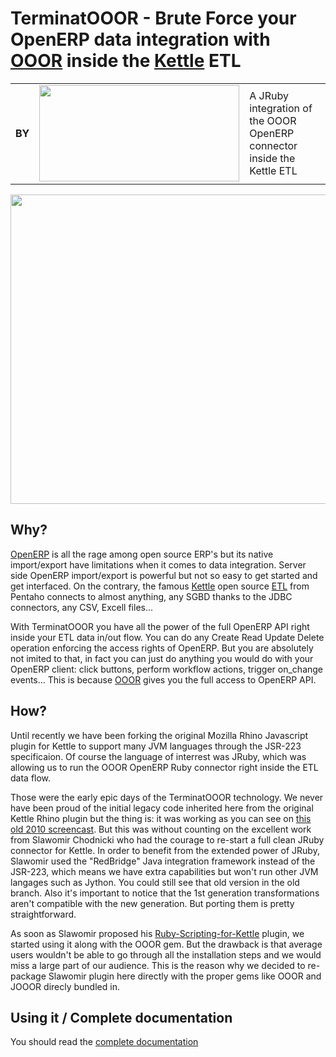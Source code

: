 TerminatOOOR - Brute Force your OpenERP data integration with [OOOR](http://github.com/rvalyi/ooor) inside the [Kettle](http://www.pentaho.com/products/demos/PDI_overview/PDI_overview.html) ETL
====

<table>
    <tr>
        <td><b>BY</b></td>
        <td><a href="http://www.akretion.com" title="Akretion - open source to spin the world"><img src="http://akretion.s3.amazonaws.com/assets/logo.png" width="320px" height="154px" /></a></td>
        <td>
A JRuby integration of the OOOR OpenERP connector inside the Kettle ETL
        </td>
    </tr>
</table>

<img src="http://akretion.s3.amazonaws.com/assets/TerminatOOOR.png" width="600px" height="495px" />

Why?
------------

[OpenERP](http://openerp.com/) is all the rage among open source ERP's but its native import/export have limitations when it comes to data integration. Server side OpenERP import/export is powerful but not so easy to get started and get interfaced. On the contrary, the famous [Kettle](http://www.pentaho.com/products/demos/PDI_overview/PDI_overview.html) open source [ETL](http://en.wikipedia.org/wiki/Extract,_transform,_load) from Pentaho connects to almost anything, any SGBD thanks to the JDBC connectors, any CSV, Excell files...

With TerminatOOOR you have all the power of the full OpenERP API right inside your ETL data in/out flow. You can do any Create Read Update Delete operation enforcing the access rights of OpenERP. But you are absolutely not imited to that, in fact you can just do anything you would do with your OpenERP client: click buttons, perform workflow actions, trigger on_change events... This is because [OOOR](http://github.com/rvalyi/ooor) gives you the full access to OpenERP API.


How?
------------

Until recently we have been forking the original Mozilla Rhino Javascript plugin for Kettle to support many JVM languages through the JSR-223 specificaion. Of course the language of interrest was JRuby, which was allowing us to run the OOOR OpenERP Ruby
connector right inside the ETL data flow.

Those were the early epic days of the TerminatOOOR technology. We never have been proud of the initial legacy code inherited here from the original Kettle Rhino plugin but the thing is: it was working as you can see on [this old 2010
screencast](http://www.youtube.com/watch?v=gH4AN5p9YKI). But this was without counting on the excellent
work from Slawomir Chodnicki who had the courage to re-start a full clean JRuby connector for Kettle. In order to benefit from the extended power of JRuby, Slawomir used the "RedBridge" Java integration framework instead of the JSR-223, which means
we have extra capabilities but won't run other JVM langages such as Jython. You could still see that old version in the old branch.
Also it's important to notice that the 1st generation transformations aren't compatible with the new generation. But porting them is pretty straightforward.

As soon as Slawomir proposed his [Ruby-Scripting-for-Kettle](https://github.com/type-exit/Ruby-Scripting-for-Kettle) plugin, we started using it along with the OOOR gem. But the drawback is that average users wouldn't be able to go through all the
installation steps and we would miss a large part of our audience. This is the reason why we decided to re-package Slawomir plugin here directly with the proper gems like OOOR and JOOOR direcly bundled in.


Using it / Complete documentation
------------

You should read the [complete documentation](http://www.akretion.com/en/products-and-services/openerp-kettle-bi-connector-terminatooor)
